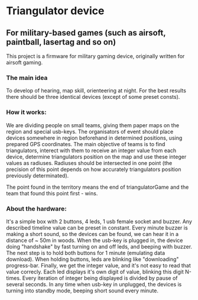 # Triangulator device 

## For military-based games (such as airsoft, paintball, lasertag and so on)

This project is a firmware for military gaming device, originally written for airsoft gaming.

### The main idea

To develop of hearing, map skill, orienteering at night.
For the best results there should be three identical devices (except of some preset consts).

### How it works:

We are dividing people on small teams, giving them paper maps on the region and special usb-keys.
The organisators of event should place devices somewhere in region beforehand in determined positions, using prepared GPS coordinates.
The main objective of teams is to find triangulators, interect with them to receive an integer value from each device, determine triangulators position on the map and use these integer values as radiuses.
Radiuses should be intersected in one point (the precision of this point depends on how accurately triangulators position previously determinated).

The point found in the territory means the end of triangulatorGame and the team that found this point first - wins.

### About the hardware:

It's a simple box with 2 buttons, 4 leds, 1 usb female socket and buzzer. Any described timeline value can be preset in constant.
Every minute buzzer is making a short sound, so the devices can be found, we can hear it in a distance of ~ 50m in woods.
When the usb-key is plugged in, the device doing "handshake" by fast turning on and off leds, and beeping with buzzer.
The next step is to hold both buttons for 1 minute (emulating data download). When holding buttons, leds are blinking like "downloading" progress-bar.
Finally, we get the integer value, and it's not easy to read that value correcly. Each led displays it's own digit of value, blinking this digit N-times.
Every iteration of integer being displayed is divided by pause of several seconds.
In any time when usb-key in unplugged, the devices is turning into standby mode, beeping short sound every minute.
